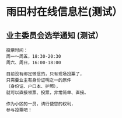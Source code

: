 # 雨田村在线信息栏(测试）

## 业主委员会选举通知 (测试）

    投票时间：
    周一～周五，18:30-20:30
    周六、周日，16:00-18:00

    目前没有绑定微信的，只有现场投票了， 
    只需要业主有身份证明之一的原件
    （身份证、户口本、护照），
    就可以直接领票、投票，非常简单、直接。

    作为小区的一员，请行使您的权利，
    参与投票吧！



